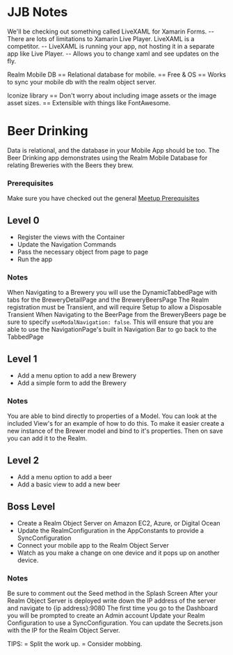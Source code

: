 # JJB Notes

We'll be checking out something called LiveXAML for Xamarin Forms.
-- There are lots of limitations to Xamarin Live Player. LiveXAML is a competitor.
-- LiveXAML is running your app, not hosting it in a separate app like Live Player.
-- Allows you to change xaml and see updates on the fly.

Realm Mobile DB
== Relational database for mobile.
== Free & OS
== Works to sync your mobile db with the realm object server.

Iconize library
== Don't worry about including image assets or the image asset sizes.
== Extensible with things like FontAwesome.




# Beer Drinking

Data is relational, and the database in your Mobile App should be too. The Beer Drinking app demonstrates using the Realm Mobile Database for relating Breweries with the Beers they brew.

### Prerequisites

Make sure you have checked out the general [Meetup Prerequisites](https://github.com/SDXamarinDevs/Meetups)

## Level 0

- Register the views with the Container
- Update the Navigation Commands
- Pass the necessary object from page to page
- Run the app

### Notes

When Navigating to a Brewery you will use the DynamicTabbedPage with tabs for the BreweryDetailPage and the BreweryBeersPage
The Realm registration must be Transient, and will require Setup to allow a Disposable Transient
When Navigating to the BeerPage from the BreweryBeers page be sure to specify `useModalNavigation: false`. This will ensure that you are able to use the NavigationPage's built in Navigation Bar to go back to the TabbedPage

## Level 1

- Add a menu option to add a new Brewery
- Add a simple form to add the Brewery

### Notes

You are able to bind directly to properties of a Model. You can look at the included View's for an example of how to do this. To make it easier create a new instance of the Brewer model and bind to it's properties. Then on save you can add it to the Realm.

## Level 2

- Add a menu option to add a beer
- Add a basic view to add a new beer

## Boss Level

- Create a Realm Object Server on Amazon EC2, Azure, or Digital Ocean
- Update the RealmConfiguration in the AppConstants to provide a SyncConfiguration
- Connect your mobile app to the Realm Object Server
- Watch as you make a change on one device and it pops up on another device.

### Notes

Be sure to comment out the Seed method in the Splash Screen
After your Realm Object Server is deployed write down the IP address of the server and navigate to {ip address}:9080
The first time you go to the Dashboard you will be prompted to create an Admin account
Update your Realm Configuration to use a SyncConfiguration. You can update the Secrets.json with the IP for the Realm Object Server.

TIPS:
= Split the work up.
= Consider mobbing.